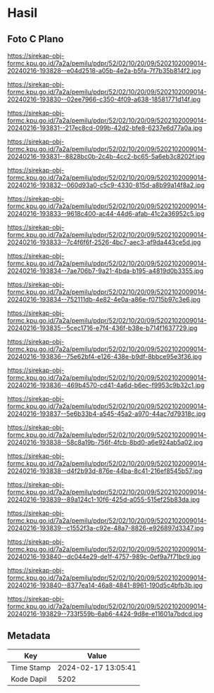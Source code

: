 # Hasil

## Foto C Plano

https://sirekap-obj-formc.kpu.go.id/7a2a/pemilu/pdpr/52/02/10/20/09/5202102009014-20240216-193828--e04d2518-a05b-4e2a-b5fa-7f7b35b814f2.jpg

https://sirekap-obj-formc.kpu.go.id/7a2a/pemilu/pdpr/52/02/10/20/09/5202102009014-20240216-193830--02ee7966-c350-4f09-a638-18581771d14f.jpg

https://sirekap-obj-formc.kpu.go.id/7a2a/pemilu/pdpr/52/02/10/20/09/5202102009014-20240216-193831--217ec8cd-099b-42d2-bfe8-6237e6d77a0a.jpg

https://sirekap-obj-formc.kpu.go.id/7a2a/pemilu/pdpr/52/02/10/20/09/5202102009014-20240216-193831--8828bc0b-2c4b-4cc2-bc65-5a6eb3c8202f.jpg

https://sirekap-obj-formc.kpu.go.id/7a2a/pemilu/pdpr/52/02/10/20/09/5202102009014-20240216-193832--060d93a0-c5c9-4330-815d-a8b99a14f8a2.jpg

https://sirekap-obj-formc.kpu.go.id/7a2a/pemilu/pdpr/52/02/10/20/09/5202102009014-20240216-193833--9618c400-ac44-44d6-afab-41c2a36952c5.jpg

https://sirekap-obj-formc.kpu.go.id/7a2a/pemilu/pdpr/52/02/10/20/09/5202102009014-20240216-193833--7c4f6f6f-2526-4bc7-aec3-af9da443ce5d.jpg

https://sirekap-obj-formc.kpu.go.id/7a2a/pemilu/pdpr/52/02/10/20/09/5202102009014-20240216-193834--7ae706b7-9a21-4bda-b195-a4819d0b3355.jpg

https://sirekap-obj-formc.kpu.go.id/7a2a/pemilu/pdpr/52/02/10/20/09/5202102009014-20240216-193834--752111db-4e82-4e0a-a86e-f0715b97c3e6.jpg

https://sirekap-obj-formc.kpu.go.id/7a2a/pemilu/pdpr/52/02/10/20/09/5202102009014-20240216-193835--5cec1716-e7f4-436f-b38e-b714f1637729.jpg

https://sirekap-obj-formc.kpu.go.id/7a2a/pemilu/pdpr/52/02/10/20/09/5202102009014-20240216-193836--75e62bf4-e126-438e-b9df-8bbce95e3f36.jpg

https://sirekap-obj-formc.kpu.go.id/7a2a/pemilu/pdpr/52/02/10/20/09/5202102009014-20240216-193836--469b4570-cd41-4a6d-b6ec-f9953c9b32c1.jpg

https://sirekap-obj-formc.kpu.go.id/7a2a/pemilu/pdpr/52/02/10/20/09/5202102009014-20240216-193837--5e6b33b4-a545-45a2-a970-44ac7d79318c.jpg

https://sirekap-obj-formc.kpu.go.id/7a2a/pemilu/pdpr/52/02/10/20/09/5202102009014-20240216-193838--58c8a19b-756f-4fcb-8bd0-a6e924ab5a02.jpg

https://sirekap-obj-formc.kpu.go.id/7a2a/pemilu/pdpr/52/02/10/20/09/5202102009014-20240216-193838--d4f2b93d-876e-44ba-8c41-216ef8545b57.jpg

https://sirekap-obj-formc.kpu.go.id/7a2a/pemilu/pdpr/52/02/10/20/09/5202102009014-20240216-193839--89a124c1-10f6-425d-a055-515ef25b83da.jpg

https://sirekap-obj-formc.kpu.go.id/7a2a/pemilu/pdpr/52/02/10/20/09/5202102009014-20240216-193839--c1552f3a-c92e-48a7-8826-e926897d3347.jpg

https://sirekap-obj-formc.kpu.go.id/7a2a/pemilu/pdpr/52/02/10/20/09/5202102009014-20240216-193840--dc044e29-de1f-4757-989c-0ef9a7f71bc9.jpg

https://sirekap-obj-formc.kpu.go.id/7a2a/pemilu/pdpr/52/02/10/20/09/5202102009014-20240216-193840--8377ea14-46a8-4841-8961-190d5c4bfb3b.jpg

https://sirekap-obj-formc.kpu.go.id/7a2a/pemilu/pdpr/52/02/10/20/09/5202102009014-20240216-193829--733f559b-6ab6-4424-9d8e-e11601a7bdcd.jpg


## Metadata

| Key        | Value               |
| ---------- | ------------------- |
| Time Stamp | 2024-02-17 13:05:41 |
| Kode Dapil | 5202                |



